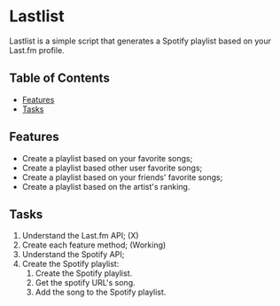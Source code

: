 # Lastlist

Lastlist is a simple script that generates a Spotify playlist based on your Last.fm profile. 

## Table of Contents
* [Features](#Features)
* [Tasks](#Tasks)

## Features
* Create a playlist based on your favorite songs;
* Create a playlist based other user favorite songs;
* Create a playlist based on your friends' favorite songs;
* Create a playlist based on the artist's ranking.


## Tasks
1. Understand the Last.fm API; (X)
2. Create each feature method; (Working)
4. Understand the Spotify API;
5. Create the Spotify playlist:
	1. Create the Spotify playlist.
	2. Get the spotify URL's song.
	3. Add the song to the Spotify playlist.

